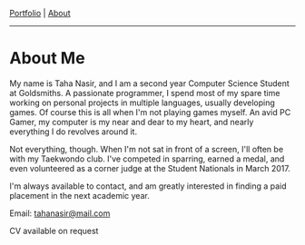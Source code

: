 [Portfolio](index.md) | [About](about.md)

____

# About Me

My name is Taha Nasir, and I am a second year Computer Science Student at Goldsmiths. A passionate programmer, I spend most of my spare time working on personal projects in multiple languages, usually developing games. Of course this is all when I'm not playing games myself. An avid PC Gamer, my computer is my near and dear to my heart, and nearly everything I do revolves around it.

Not everything, though. When I'm not sat in front of a screen, I'll often be with my Taekwondo club. I've competed in sparring, earned a medal, and even volunteered as a corner judge at the Student Nationals in March 2017.

I'm always available to contact, and am greatly interested in finding a paid placement in the next academic year.

Email: tahanasir@mail.com

CV available on request
